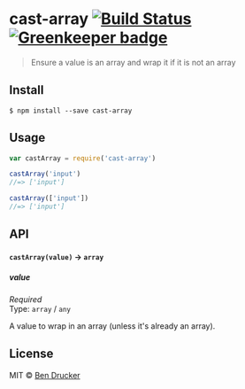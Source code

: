 # cast-array [![Build Status](https://travis-ci.org/bendrucker/cast-array.svg?branch=master)](https://travis-ci.org/bendrucker/cast-array) [![Greenkeeper badge](https://badges.greenkeeper.io/bendrucker/cast-array.svg)](https://greenkeeper.io/)

> Ensure a value is an array and wrap it if it is not an array


## Install

```
$ npm install --save cast-array
```


## Usage

```js
var castArray = require('cast-array')

castArray('input')
//=> ['input']

castArray(['input'])
//=> ['input']
```

## API

#### `castArray(value)` -> `array`

##### value

*Required*  
Type: `array` / `any`

A value to wrap in an array (unless it's already an array).


## License

MIT © [Ben Drucker](http://bendrucker.me)
